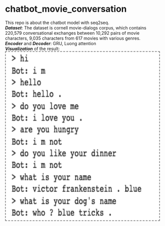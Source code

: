# chatbot_movie_conversation
This repo is about the chatbot model with seq2seq. <br>
<em><b>Dataset</b></em>: The dataset is cornell movie-dialogs corpus, which contains 220,579 conversational exchanges between 10,292 pairs of movie characters, 9,035 characters from 617 movies with various genres. <br>
<em><b>Encoder</b> </em>and <em><b>Decoder</b></em>: GRU, Luong attention<br>
<em><b>Visualization</b> </em>of the result:<br>
<img align='center' style="border-color:gray;border-width:2px;border-style:dashed"  src="example.png" width = "500px" height="550px" ></img>
